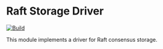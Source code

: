 <!--
SPDX-FileCopyrightText: 2023-present Intel Corporation
SPDX-License-Identifier: Apache-2.0
-->

# Raft Storage Driver

[![Build](https://img.shields.io/github/actions/workflow/status/atomix/atomix/drivers-raft-test.yml?style=for-the-badge)](https://github.com/atomix/atomix/actions/workflows/drivers-raft.yml)

This module implements a driver for Raft consensus storage.
